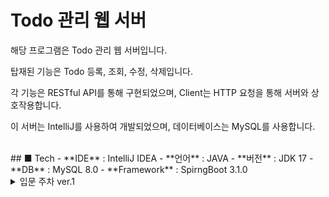 # Todo 관리 웹 서버
해당 프로그램은 Todo 관리 웹 서버입니다. <br>

탑재된 기능은 Todo 등록, 조회, 수정, 삭제입니다.

각 기능은 RESTful API를 통해 구현되었으며, Client는 HTTP 요청을 통해 서버와 상호작용합니다.

이 서버는 IntelliJ를 사용하여 개발되었으며, 데이터베이스는 MySQL를 사용합니다.

<br>
## ■ Tech
- **IDE** : IntelliJ IDEA
- **언어** : JAVA
- **버전** : JDK 17
- **DB** : MySQL 8.0
- **Framework** : SpirngBoot 3.1.0

<details>
<summary>입문 주차 ver.1</summary>
## ■ Feature
1. **Todo 등록**
    - 사용자는 제목, 내용, 담당자, 비밀번호를 입력하여 Todo를 등록할 수 있습니다.
    - 생성된 Todo 정보는 비밀번호를 제외하고 반환되어, 정상 등록 처리된 것을 확인할 수 있습니다.
2. **Todo 조회**
   - 사용자는 특정 Todo를 선택하여 상세 내용을 조회할 수 있습니다.
   - 사용자는 전체 Todo 목록을 조회할 수 있습니다. 조회 형태는 작성일을 기준으로 내림차순으로 정렬되어 최근 등록 내역부터 확인 할 수 있습니다.
3. **Todo 수정**
    - 사용자는 특정 Todo의 제목, 내용, 담당자를 수정할 수 있습니다.
    - 수정 간 비밀번호를 필요로 하며 DB 데이터와 일치한 경우에만 수정을 허용합니다.
4. **Todo 삭제**
    - 사용자는 특정 Todo를 삭제할 수 있습니다.
    - 삭제 간 비밀번호를 필요로 하며 DB 데이터와 일치한 경우에만 삭제를 허용합니다.



## ■ Use Case Diagram
<img src="https://teamsparta.notion.site/image/https%3A%2F%2Fprod-files-secure.s3.us-west-2.amazonaws.com%2F83c75a39-3aba-4ba4-a792-7aefe4b07895%2Fbc57b41f-4c0b-4714-9d3b-aa12909f0f56%2FUntitled.png?table=block&id=3bc7ad52-0a2a-4cc2-9f30-ec48717b9814&spaceId=83c75a39-3aba-4ba4-a792-7aefe4b07895&width=960&userId=&cache=v2">

## ■ ERD
<img src="https://teamsparta.notion.site/image/https%3A%2F%2Fprod-files-secure.s3.us-west-2.amazonaws.com%2F83c75a39-3aba-4ba4-a792-7aefe4b07895%2Feb7a5f14-bc48-42c0-821e-8d2fc3edeaa5%2F%25EC%258A%25A4%25ED%2581%25AC%25EB%25A6%25B0%25EC%2583%25B7_2024-05-17_101208.png?table=block&id=785ee4aa-1584-46a9-bbef-3af43663f6f2&spaceId=83c75a39-3aba-4ba4-a792-7aefe4b07895&width=930&userId=&cache=v2">

## ■ API 명세서
<img src="https://www.notion.so/image/https%3A%2F%2Fprod-files-secure.s3.us-west-2.amazonaws.com%2F83c75a39-3aba-4ba4-a792-7aefe4b07895%2Fb79426fd-1e8d-4e04-9d14-1242be1166ae%2F%25EC%258A%25A4%25ED%2581%25AC%25EB%25A6%25B0%25EC%2583%25B7_2024-05-17_112010.png?table=block&id=5b00f43c-10f2-424c-8461-a2f9f4e6010d&spaceId=83c75a39-3aba-4ba4-a792-7aefe4b07895&width=2000&userId=81832d12-bc15-4ae9-a090-4b1b1ca1bbe6&cache=v2">
</details>
